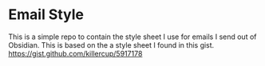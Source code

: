 # Email Style

This is a simple repo to contain the style sheet I use for emails I send out of Obsidian. This is based on the a style sheet I found in this gist. https://gist.github.com/killercup/5917178